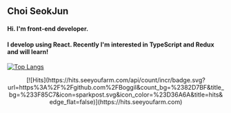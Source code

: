 ## Choi SeokJun
#### Hi. I'm front-end developer. 
#### I develop using React. Recently I'm interested in TypeScript and Redux and will learn!


[![Top Langs](https://github-readme-stats.vercel.app/api/top-langs/?username=Boggil&layout=compact)](https://github.com/Boggil/github-readme-stats)

<div align=center>
[![Hits](https://hits.seeyoufarm.com/api/count/incr/badge.svg?url=https%3A%2F%2Fgithub.com%2FBoggil&count_bg=%2382D7BF&title_bg=%233F85C7&icon=sparkpost.svg&icon_color=%23D36A6A&title=hits&edge_flat=false)](https://hits.seeyoufarm.com)
</div>


<!--
**Boggil/Boggil** is a ✨ _special_ ✨ repository because its `README.md` (this file) appears on your GitHub profile.

Here are some ideas to get you started:

- 🔭 I’m currently working on ...
- 🌱 I’m currently learning ...
- 👯 I’m looking to collaborate on ...
- 🤔 I’m looking for help with ...
- 💬 Ask me about ...
- 📫 How to reach me: ...
- 😄 Pronouns: ...
- ⚡ Fun fact: ...
-->

